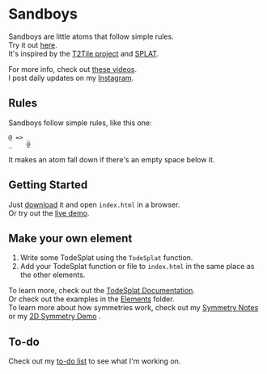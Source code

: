 # Sandboys
Sandboys are little atoms that follow simple rules.<br>
Try it out [here](http://www.sandboys.land).<br>
It's inspired by the [T2Tile project](https://t2tile.org/) and [SPLAT](https://github.com/DaveAckley/SPLAT).

For more info, check out [these videos](https://www.youtube.com/playlist?list=PL9uRa69RF-7wastqKWXT4d9F84BAzfVd4).<br>
I post daily updates on my [Instagram](https://www.instagram.com/todepond/).

## Rules
Sandboys follow simple rules, like this one:
```
@ => _
_    @
```
It makes an atom fall down if there's an empty space below it.<br>

## Getting Started
Just [download](https://github.com/l2wilson94/Sandboys/archive/master.zip) it and open `index.html` in a browser.<br>
Or try out the [live demo](http://www.sandboys.land).

## Make your own element
1. Write some TodeSplat using the `TodeSplat` function.
2. Add your TodeSplat function or file to `index.html` in the same place as the other elements.

To learn more, check out the [TodeSplat Documentation](https://github.com/l2wilson94/Sandboys/wiki/TodeSplat-Documentation).<br>
Or check out the examples in the [Elements](https://github.com/l2wilson94/Sandboys/tree/master/Elements) folder.<br>
To learn more about how symmetries work, check out my [Symmetry Notes](https://nifty-heyrovsky-333d51.netlify.com/symmetry.html) or my [2D Symmetry Demo](https://nifty-heyrovsky-333d51.netlify.com/demo2d.html) .

## To-do
Check out my [to-do list](https://github.com/l2wilson94/Sandboys/wiki/Todo-List) to see what I'm working on.
